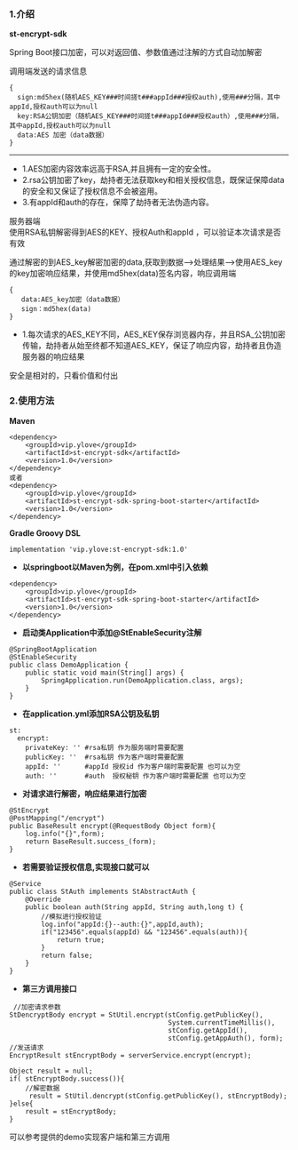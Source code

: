 ### 1.介绍
**st-encrypt-sdk** 

Spring Boot接口加密，可以对返回值、参数值通过注解的方式自动加解密


调用端发送的请求信息
```
{
  sign:md5hex(随机AES_KEY###时间搓t###appId###授权auth),使用###分隔，其中appId,授权auth可以为null
  key:RSA公钥加密（随机AES_KEY###时间搓t###appId###授权auth）,使用###分隔，其中appId,授权auth可以为null
  data:AES 加密（data数据）
}
```

----
- 1.AES加密内容效率远高于RSA,并且拥有一定的安全性。
- 2.rsa公钥加密了key，劫持者无法获取key和相关授权信息，既保证保障data的安全和又保证了授权信息不会被盗用。
- 3.有appId和auth的存在，保障了劫持者无法伪造内容。

服务器端  
使用RSA私钥解密得到AES的KEY、授权Auth和appId ，可以验证本次请求是否有效

通过解密的到AES_key解密加密的data,获取到数据-->处理结果-->使用AES_key的key加密响应结果，并使用md5hex(data)签名内容，响应调用端
```
{
   data:AES_key加密（data数据）
   sign：md5hex(data)
}

```

- 1.每次请求的AES_KEY不同，AES_KEY保存浏览器内存，并且RSA_公钥加密传输，劫持者从始至终都不知道AES_KEY，保证了响应内容，劫持者且伪造服务器的响应结果


安全是相对的，只看价值和付出

### 2.使用方法
**Maven**
```
<dependency>
    <groupId>vip.ylove</groupId>
    <artifactId>st-encrypt-sdk</artifactId>
    <version>1.0</version>
</dependency>
或者
<dependency>
    <groupId>vip.ylove</groupId>
    <artifactId>st-encrypt-sdk-spring-boot-starter</artifactId>
    <version>1.0</version>
</dependency>
```

**Gradle Groovy DSL**
```
implementation 'vip.ylove:st-encrypt-sdk:1.0'
```
- **以springboot以Maven为例，在pom.xml中引入依赖**  
```
<dependency>
    <groupId>vip.ylove</groupId>
    <artifactId>st-encrypt-sdk-spring-boot-starter</artifactId>
    <version>1.0</version>
</dependency>
```
- **启动类Application中添加@StEnableSecurity注解**

```
@SpringBootApplication
@StEnableSecurity
public class DemoApplication {
    public static void main(String[] args) {
        SpringApplication.run(DemoApplication.class, args);
    }
}
```
- **在application.yml添加RSA公钥及私钥**

```
st:
  encrypt:
    privateKey: '' #rsa私钥 作为服务端时需要配置
    publicKey: ''  #rsa私钥 作为客户端时需要配置 
    appId: ''      #appId 授权id 作为客户端时需要配置 也可以为空
    auth: ''       #auth  授权秘钥 作为客户端时需要配置 也可以为空
```

- **对请求进行解密，响应结果进行加密**

```
@StEncrypt
@PostMapping("/encrypt")
public BaseResult encrypt(@RequestBody Object form){
    log.info("{}",form);
    return BaseResult.success_(form);
}
```
- **若需要验证授权信息,实现接口就可以**
```
@Service
public class StAuth implements StAbstractAuth {
    @Override
    public boolean auth(String appId, String auth,long t) {
        //模拟进行授权验证
        log.info("appId:{}--auth:{}",appId,auth);
        if("123456".equals(appId) && "123456".equals(auth)){
            return true;
        }
        return false;
    }
}
```

- **第三方调用接口**
```
 //加密请求参数
StDencryptBody encrypt = StUtil.encrypt(stConfig.getPublicKey(),
                                        System.currentTimeMillis(),
                                        stConfig.getAppId(),
                                        stConfig.getAppAuth(), form);
//发送请求
EncryptResult stEncryptBody = serverService.encrypt(encrypt);

Object result = null;
if( stEncryptBody.success()){
    //解密数据
     result = StUtil.dencrypt(stConfig.getPublicKey(), stEncryptBody);
}else{
    result = stEncryptBody;
}

```
可以参考提供的demo实现客户端和第三方调用









